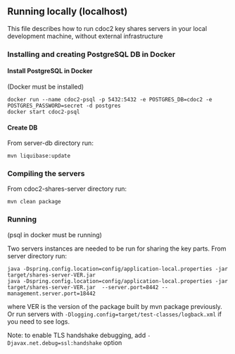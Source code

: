 ## Running locally (localhost)

This file describes how to run cdoc2 key shares servers in your local development machine, without 
external infrastructure

### Installing and creating PostgreSQL DB in Docker

#### Install PostgreSQL in Docker
(Docker must be installed)
```
docker run --name cdoc2-psql -p 5432:5432 -e POSTGRES_DB=cdoc2 -e POSTGRES_PASSWORD=secret -d postgres
docker start cdoc2-psql
```

#### Create DB
From server-db directory run:
```
mvn liquibase:update
```

### Compiling the servers
From cdoc2-shares-server directory run:
```
mvn clean package
```

### Running
(psql in docker must be running)

Two servers instances are needed to be run for sharing the key parts.
From server directory run:
```
java -Dspring.config.location=config/application-local.properties -jar target/shares-server-VER.jar
java -Dspring.config.location=config/application-local.properties -jar target/shares-server-VER.jar  --server.port=8442 --management.server.port=18442
```

where VER is the version of the package built by mvn package previously.
Or run servers with `-Dlogging.config=target/test-classes/logback.xml` if you need to see logs.

Note: to enable TLS handshake debugging, add `-Djavax.net.debug=ssl:handshake` option
